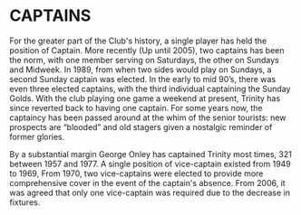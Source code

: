 # CAPTAINS

For the greater part of the Club's history, a single player has held the position of Captain. More recently (Up until 2005), two captains has been the norm, with one member serving on Saturdays, the other on Sundays and Midweek. In 1989, from when two sides would play on Sundays, a second Sunday captain was elected. In the early to mid 90’s, there was even three elected captains, with the third individual captaining the Sunday Golds. With the club playing one game a weekend at present, Trinity has since reverted back to having one captain. For some years now, the captaincy has been passed around at the whim of the senior tourists: new prospects are “blooded” and old stagers given a nostalgic reminder of former glories.

By a substantial margin George Onley has captained Trinity most times, 321 between 1957 and 1977.
A single position of vice-captain existed from 1949 to 1969, From 1970, two vice-captains were elected to provide more comprehensive cover in the event of the captain's absence. From 2006, it was agreed that only one vice-captain was required due to the decrease in fixtures.